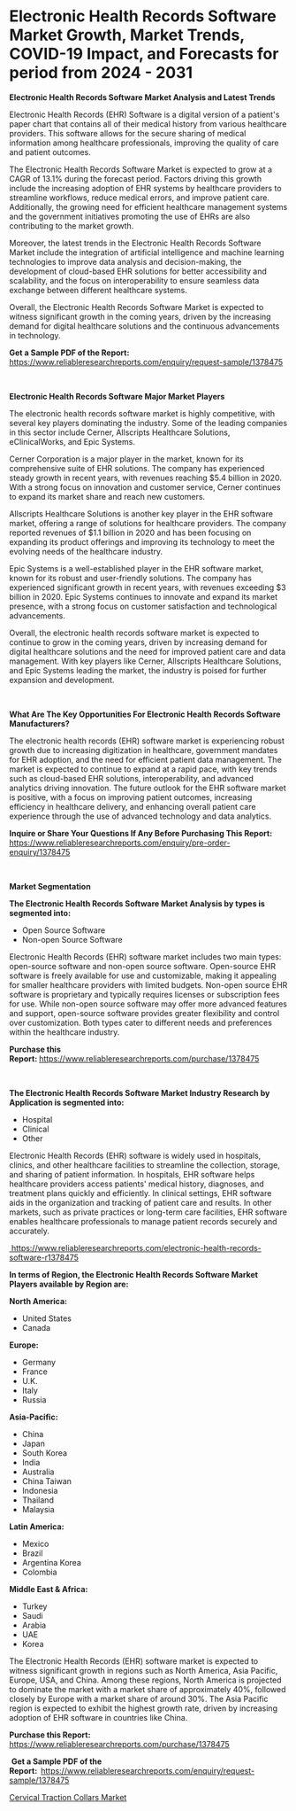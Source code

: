 <p><h1>Electronic Health Records Software Market Growth, Market Trends, COVID-19 Impact, and Forecasts for period from 2024 - 2031</h1></p><p><strong>Electronic Health Records Software Market Analysis and Latest Trends</strong></p>
<p><p>Electronic Health Records (EHR) Software is a digital version of a patient's paper chart that contains all of their medical history from various healthcare providers. This software allows for the secure sharing of medical information among healthcare professionals, improving the quality of care and patient outcomes.</p><p>The Electronic Health Records Software Market is expected to grow at a CAGR of 13.1% during the forecast period. Factors driving this growth include the increasing adoption of EHR systems by healthcare providers to streamline workflows, reduce medical errors, and improve patient care. Additionally, the growing need for efficient healthcare management systems and the government initiatives promoting the use of EHRs are also contributing to the market growth.</p><p>Moreover, the latest trends in the Electronic Health Records Software Market include the integration of artificial intelligence and machine learning technologies to improve data analysis and decision-making, the development of cloud-based EHR solutions for better accessibility and scalability, and the focus on interoperability to ensure seamless data exchange between different healthcare systems.</p><p>Overall, the Electronic Health Records Software Market is expected to witness significant growth in the coming years, driven by the increasing demand for digital healthcare solutions and the continuous advancements in technology.</p></p>
<p><strong>Get a Sample PDF of the Report:&nbsp;</strong> <a href="https://www.reliableresearchreports.com/enquiry/request-sample/1378475">https://www.reliableresearchreports.com/enquiry/request-sample/1378475</a></p>
<p>&nbsp;</p>
<p><strong>Electronic Health Records Software Major Market Players</strong></p>
<p><p>The electronic health records software market is highly competitive, with several key players dominating the industry. Some of the leading companies in this sector include Cerner, Allscripts Healthcare Solutions, eClinicalWorks, and Epic Systems. </p><p>Cerner Corporation is a major player in the market, known for its comprehensive suite of EHR solutions. The company has experienced steady growth in recent years, with revenues reaching $5.4 billion in 2020. With a strong focus on innovation and customer service, Cerner continues to expand its market share and reach new customers.</p><p>Allscripts Healthcare Solutions is another key player in the EHR software market, offering a range of solutions for healthcare providers. The company reported revenues of $1.1 billion in 2020 and has been focusing on expanding its product offerings and improving its technology to meet the evolving needs of the healthcare industry.</p><p>Epic Systems is a well-established player in the EHR software market, known for its robust and user-friendly solutions. The company has experienced significant growth in recent years, with revenues exceeding $3 billion in 2020. Epic Systems continues to innovate and expand its market presence, with a strong focus on customer satisfaction and technological advancements.</p><p>Overall, the electronic health records software market is expected to continue to grow in the coming years, driven by increasing demand for digital healthcare solutions and the need for improved patient care and data management. With key players like Cerner, Allscripts Healthcare Solutions, and Epic Systems leading the market, the industry is poised for further expansion and development.</p></p>
<p>&nbsp;</p>
<p><strong>What Are The Key Opportunities For Electronic Health Records Software Manufacturers?</strong></p>
<p><p>The electronic health records (EHR) software market is experiencing robust growth due to increasing digitization in healthcare, government mandates for EHR adoption, and the need for efficient patient data management. The market is expected to continue to expand at a rapid pace, with key trends such as cloud-based EHR solutions, interoperability, and advanced analytics driving innovation. The future outlook for the EHR software market is positive, with a focus on improving patient outcomes, increasing efficiency in healthcare delivery, and enhancing overall patient care experience through the use of advanced technology and data analytics.</p></p>
<p><strong>Inquire or Share Your Questions If Any Before Purchasing This Report:</strong> <a href="https://www.reliableresearchreports.com/enquiry/pre-order-enquiry/1378475">https://www.reliableresearchreports.com/enquiry/pre-order-enquiry/1378475</a></p>
<p>&nbsp;</p>
<p><strong>Market Segmentation</strong></p>
<p><strong>The Electronic Health Records Software Market Analysis by types is segmented into:</strong></p>
<p><ul><li>Open Source Software</li><li>Non-open Source Software</li></ul></p>
<p><p>Electronic Health Records (EHR) software market includes two main types: open-source software and non-open source software. Open-source EHR software is freely available for use and customizable, making it appealing for smaller healthcare providers with limited budgets. Non-open source EHR software is proprietary and typically requires licenses or subscription fees for use. While non-open source software may offer more advanced features and support, open-source software provides greater flexibility and control over customization. Both types cater to different needs and preferences within the healthcare industry.</p></p>
<p><strong>Purchase this Report:&nbsp;</strong><a href="https://www.reliableresearchreports.com/purchase/1378475">https://www.reliableresearchreports.com/purchase/1378475</a></p>
<p>&nbsp;</p>
<p><strong>The Electronic Health Records Software Market Industry Research by Application is segmented into:</strong></p>
<p><ul><li>Hospital</li><li>Clinical</li><li>Other</li></ul></p>
<p><p>Electronic Health Records (EHR) software is widely used in hospitals, clinics, and other healthcare facilities to streamline the collection, storage, and sharing of patient information. In hospitals, EHR software helps healthcare providers access patients' medical history, diagnoses, and treatment plans quickly and efficiently. In clinical settings, EHR software aids in the organization and tracking of patient care and results. In other markets, such as private practices or long-term care facilities, EHR software enables healthcare professionals to manage patient records securely and accurately.</p></p>
<p><a href="https://www.reliableresearchreports.com/electronic-health-records-software-r1378475">&nbsp;https://www.reliableresearchreports.com/electronic-health-records-software-r1378475</a></p>
<p><strong>In terms of Region, the Electronic Health Records Software Market Players available by Region are:</strong></p>
<p>
    <p> <strong> North America: </strong>
        <ul>
            <li>United States</li>
            <li>Canada</li>
        </ul>
        </p> 
    <p> <strong> Europe: </strong>
        <ul>
            <li>Germany</li>
            <li>France</li>
            <li>U.K.</li>
            <li>Italy</li>
            <li>Russia</li>
        </ul>
        </p> 
    <p> <strong> Asia-Pacific: </strong>
        <ul>
            <li>China</li>
            <li>Japan</li>
            <li>South Korea</li>
            <li>India</li>
            <li>Australia</li>
            <li>China Taiwan</li>
            <li>Indonesia</li>
            <li>Thailand</li>
            <li>Malaysia</li>
        </ul>
        </p> 
    <p> <strong> Latin America: </strong>
        <ul>
            <li>Mexico</li>
            <li>Brazil</li>
            <li>Argentina Korea</li>
            <li>Colombia</li>
        </ul>
        </p> 
    <p> <strong> Middle East & Africa: </strong>
        <ul>
            <li>Turkey</li>
            <li>Saudi</li>
            <li>Arabia</li>
            <li>UAE</li>
            <li>Korea</li>
        </ul>
    </p>
    </p>
<p><p>The Electronic Health Records (EHR) software market is expected to witness significant growth in regions such as North America, Asia Pacific, Europe, USA, and China. Among these regions, North America is projected to dominate the market with a market share of approximately 40%, followed closely by Europe with a market share of around 30%. The Asia Pacific region is expected to exhibit the highest growth rate, driven by increasing adoption of EHR software in countries like China.</p></p>
<p><strong>Purchase this Report: </strong><a href="https://www.reliableresearchreports.com/purchase/1378475">https://www.reliableresearchreports.com/purchase/1378475</a></p>
<p>&nbsp;<strong>Get a Sample PDF of the Report:&nbsp;&nbsp;</strong><a href="https://www.reliableresearchreports.com/enquiry/request-sample/1378475">https://www.reliableresearchreports.com/enquiry/request-sample/1378475</a></p>
<p><strong></strong></p>
<p><p><a href="https://view.publitas.com/reportprime-1/analyzing-cervical-traction-collars-market-global-industry-perspective-and-forecast-2024-to-2031/">Cervical Traction Collars Market</a></p></p>